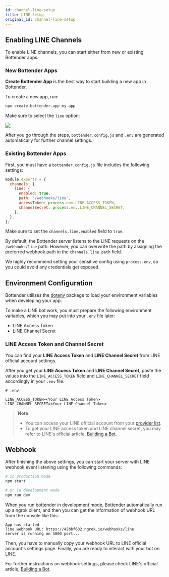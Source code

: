 ```yaml
---
id: channel-line-setup
title: LINE Setup
original_id: channel-line-setup
---
```


## Enabling LINE Channels

To enable LINE channels, you can start either from new or existing Bottender apps.

### New Bottender Apps

**Create Bottender App** is the best way to start building a new app in Bottender.

To create a new app, run:

```sh
npx create-bottender-app my-app
```

Make sure to select the `line` option:

![](https://user-images.githubusercontent.com/3382565/67851224-f2b7f200-fb44-11e9-9ccb-afd7eee74b00.png)

After you go through the steps, `bottender.config.js` and `.env` are generated automatically for further channel settings.

### Existing Bottender Apps

First, you must have a `bottender.config.js` file includes the following settings:

```js
module.exports = {
  channels: {
    line: {
      enabled: true,
      path: '/webhooks/line',
      accessToken: process.env.LINE_ACCESS_TOKEN,
      channelSecret: process.env.LINE_CHANNEL_SECRET,
    },
  },
};
```

Make sure to set the `channels.line.enabled` field to `true`.

By default, the Bottender server listens to the LINE requests on the `/webhooks/line` path. However, you can overwrite the path by assigning the preferred webhook path in the `channels.line.path` field.

We highly recommend setting your sensitive config using `process.env`, so you could avoid any credentials get exposed.

## Environment Configuration

Bottender utilizes the [dotenv](https://www.npmjs.com/package/dotenv) package to load your environment variables when developing your app.

To make a LINE bot work, you must prepare the following environment variables, which you may put into your `.env` file later:

- LINE Access Token
- LINE Channel Secret

### LINE Access Token and Channel Secret

You can find your **LINE Access Token** and **LINE Channel Secret** from LINE official account settings.

After you get your **LINE Access Token** and **LINE Channel Secret**, paste the values into the `LINE_ACCESS_TOKEN` field and `LINE_CHANNEL_SECRET` field accordingly in your `.env` file:

```
# .env

LINE_ACCESS_TOKEN=<Your LINE Access Token>
LINE_CHANNEL_SECRET=<Your LINE Channel Token>
```

> **Note:**
>
> - You can access your LINE official account from your [provider list](https://developers.line.biz/console/).
> - To get your LINE access token and LINE channel secret, you may refer to LINE's official article, [Building a Bot](https://developers.line.biz/en/docs/messaging-api/building-bot/).

## Webhook

After finishing the above settings, you can start your server with LINE webhook event listening using the following commands:

```sh
# in production mode
npm start

# or in development mode
npm run dev
```

When you run bottender in development mode, Bottender automatically run up a ngrok client, and then you can get the information of webhook URL from the console like this:

```
App has started
line webhook URL: https://42bbf602.ngrok.io/webhooks/line
server is running on 5000 port...
```

Then, you have to manually copy your webhook URL to LINE official account's settings page. Finally, you are ready to interact with your bot on LINE.

For further instructions on webhook settings, please check LINE's official article, [Building a Bot](https://developers.line.biz/en/docs/messaging-api/building-bot/).
